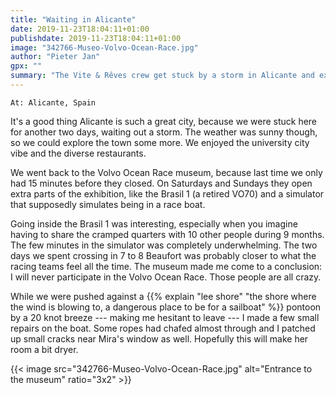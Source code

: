```yaml
---
title: "Waiting in Alicante"
date: 2019-11-23T18:04:11+01:00
publishdate: 2019-11-23T18:04:11+01:00
image: "342766-Museo-Volvo-Ocean-Race.jpg"
author: "Pieter Jan"
gpx: ""
summary: "The Vite & Rêves crew get stuck by a storm in Alicante and explore the town some more."
---
```


`At: Alicante, Spain`

It's a good thing Alicante is such a great city, because we were stuck here for another two days, waiting out a storm. The weather was sunny though, so we could explore the town some more. We enjoyed the university city vibe and the diverse restaurants.

We went back to the Volvo Ocean Race museum, because last time we only had 15 minutes before they closed. On Saturdays and Sundays they open extra parts of the exhibition, like the Brasil 1 (a retired VO70) and a simulator that supposedly simulates being in a race boat.

Going inside the Brasil 1 was interesting, especially when you imagine having to share the cramped quarters with 10 other people during 9 months. The few minutes in the simulator was completely underwhelming. The two days we spent crossing in 7 to 8 Beaufort was probably closer to what the racing teams feel all the time. The museum made me come to a conclusion: I will never participate in the Volvo Ocean Race. Those people are all crazy.

While we were pushed against a {{% explain "lee shore" "the shore where the wind is blowing to, a dangerous place to be for a sailboat" %}} pontoon by a 20 knot breeze --- making me hesitant to leave --- I made a few small repairs on the boat. Some ropes had chafed almost through and I patched up small cracks near Mira's window as well. Hopefully this will make her room a bit dryer.

{{< image src="342766-Museo-Volvo-Ocean-Race.jpg" alt="Entrance to the museum" ratio="3x2" >}}
